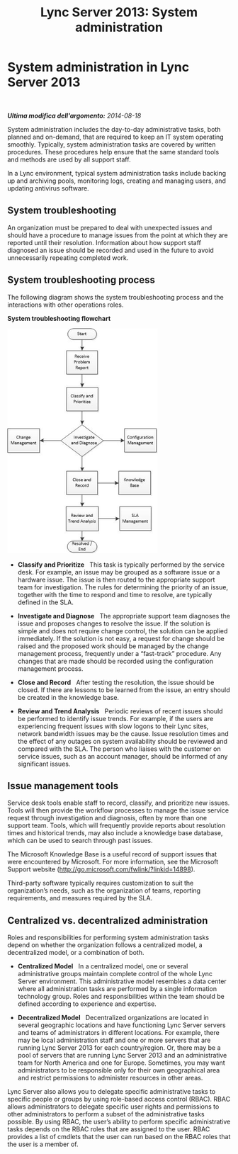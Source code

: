 ﻿---
title: 'Lync Server 2013: System administration'
TOCTitle: System administration
ms:assetid: 063eb962-b96a-4699-8579-bb7125112df4
ms:mtpsurl: https://technet.microsoft.com/it-it/library/Dn720318(v=OCS.15)
ms:contentKeyID: 62222518
ms.date: 08/24/2015
mtps_version: v=OCS.15
ms.translationtype: HT
---

# System administration in Lync Server 2013

 

_**Ultima modifica dell'argomento:** 2014-08-18_

System administration includes the day-to-day administrative tasks, both planned and on-demand, that are required to keep an IT system operating smoothly. Typically, system administration tasks are covered by written procedures. These procedures help ensure that the same standard tools and methods are used by all support staff.

In a Lync environment, typical system administration tasks include backing up and archiving pools, monitoring logs, creating and managing users, and updating antivirus software.

## System troubleshooting

An organization must be prepared to deal with unexpected issues and should have a procedure to manage issues from the point at which they are reported until their resolution. Information about how support staff diagnosed an issue should be recorded and used in the future to avoid unnecessarily repeating completed work.

## System troubleshooting process

The following diagram shows the system troubleshooting process and the interactions with other operations roles.

**System troubleshooting flowchart**

![Diagramma di flusso per la risoluzione dei problemi del sistema](images/Dn720318.869d0b89-6473-4b1f-9d90-59604b4b8e98(OCS.15).jpg "Diagramma di flusso per la risoluzione dei problemi del sistema")

  - **Classify and Prioritize**   This task is typically performed by the service desk. For example, an issue may be grouped as a software issue or a hardware issue. The issue is then routed to the appropriate support team for investigation. The rules for determining the priority of an issue, together with the time to respond and time to resolve, are typically defined in the SLA.

  - **Investigate and Diagnose**   The appropriate support team diagnoses the issue and proposes changes to resolve the issue. If the solution is simple and does not require change control, the solution can be applied immediately. If the solution is not easy, a request for change should be raised and the proposed work should be managed by the change management process, frequently under a “fast-track” procedure. Any changes that are made should be recorded using the configuration management process.

  - **Close and Record**   After testing the resolution, the issue should be closed. If there are lessons to be learned from the issue, an entry should be created in the knowledge base.

  - **Review and Trend Analysis**   Periodic reviews of recent issues should be performed to identify issue trends. For example, if the users are experiencing frequent issues with slow logons to their Lync sites, network bandwidth issues may be the cause. Issue resolution times and the effect of any outages on system availability should be reviewed and compared with the SLA. The person who liaises with the customer on service issues, such as an account manager, should be informed of any significant issues.

## Issue management tools

Service desk tools enable staff to record, classify, and prioritize new issues. Tools will then provide the workflow processes to manage the issue service request through investigation and diagnosis, often by more than one support team. Tools, which will frequently provide reports about resolution times and historical trends, may also include a knowledge base database, which can be used to search through past issues.

The Microsoft Knowledge Base is a useful record of support issues that were encountered by Microsoft. For more information, see the Microsoft Support website (<http://go.microsoft.com/fwlink/?linkid=14898>).

Third-party software typically requires customization to suit the organization’s needs, such as the organization of teams, reporting requirements, and measures required by the SLA.

## Centralized vs. decentralized administration

Roles and responsibilities for performing system administration tasks depend on whether the organization follows a centralized model, a decentralized model, or a combination of both.

  - **Centralized Model**   In a centralized model, one or several administrative groups maintain complete control of the whole Lync Server environment. This administrative model resembles a data center where all administration tasks are performed by a single information technology group. Roles and responsibilities within the team should be defined according to experience and expertise.

  - **Decentralized Model**   Decentralized organizations are located in several geographic locations and have functioning Lync Server servers and teams of administrators in different locations. For example, there may be local administration staff and one or more servers that are running Lync Server 2013 for each country/region. Or, there may be a pool of servers that are running Lync Server 2013 and an administrative team for North America and one for Europe. Sometimes, you may want administrators to be responsible only for their own geographical area and restrict permissions to administer resources in other areas.

Lync Server also allows you to delegate specific administrative tasks to specific people or groups by using role-based access control (RBAC). RBAC allows administrators to delegate specific user rights and permissions to other administrators to perform a subset of the administrative tasks possible. By using RBAC, the user’s ability to perform specific administrative tasks depends on the RBAC roles that are assigned to the user. RBAC provides a list of cmdlets that the user can run based on the RBAC roles that the user is a member of.

